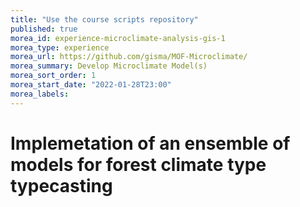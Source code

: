 ```yaml
---
title: "Use the course scripts repository"
published: true
morea_id: experience-microclimate-analysis-gis-1
morea_type: experience
morea_url: https://github.com/gisma/MOF-Microclimate/
morea_summary: Develop Microclimate Model(s)
morea_sort_order: 1
morea_start_date: "2022-01-28T23:00"
morea_labels:
---
```


# Implemetation of an ensemble of models for forest climate type typecasting



